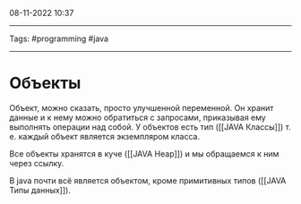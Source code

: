 08-11-2022
10:37
***
Tags: #programming #java 
***
# Объекты 

Объект, можно сказать, просто улучшенной переменной. Он хранит данные и к нему можно обратиться с запросами, приказывая ему выполнять операции над собой. У объектов есть тип ([[JAVA Классы]]) т. е. каждый объект является экземпляром класса. 

Все объекты хранятся в куче ([[JAVA Heap]]) и мы обращаемся к ним через ссылку.

В java почти всё является объектом, кроме примитивных типов ([[JAVA Типы данных]]).  
